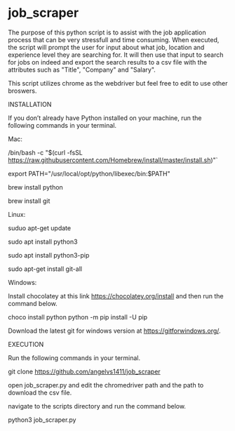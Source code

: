 # job_scraper

The purpose of this python script is to assist with the job application process that can be very stressfull and time consuming. When executed, the script will prompt the user for input about what job, location and experience level they are searching for. It will then use that input to search for jobs on indeed and export the search results to a csv file with the attributes such as "Title", "Company" and "Salary".

This script utilizes chrome as the webdriver but feel free to edit to use other broswers.

INSTALLATION

If you don’t already have Python installed on your machine, run the following commands in your terminal.

Mac:

/bin/bash -c "$(curl -fsSL https://raw.githubusercontent.com/Homebrew/install/master/install.sh)"`

export PATH="/usr/local/opt/python/libexec/bin:$PATH"

brew install python

brew install git

Linux:

suduo apt-get update

sudo apt install python3

sudo apt install python3-pip

sudo apt-get install git-all

Windows:

Install chocolatey at this link https://chocolatey.org/install and then run the command below.

choco install python python -m pip install -U pip

Download the latest git for windows version at https://gitforwindows.org/.

EXECUTION

Run the following commands in your terminal.

git clone https://github.com/angelvs1411/job_scraper

open job_scraper.py and edit the chromedriver path and the path to download the csv file.

navigate to the scripts directory and run the command below.

python3 job_scraper.py












